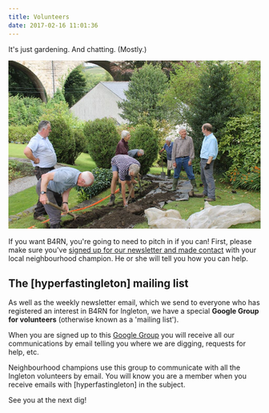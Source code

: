 ```yaml
---
title: Volunteers
date: 2017-02-16 11:01:36
---
```

It's just gardening. And chatting. (Mostly.)

![Laying orange B4RN ducting under the viaduct. Photo by Sue Best](/images/holme-head-dig/10.jpg)

If you want B4RN, you're going to need to pitch in if you can! First, please make sure you've [signed up for our newsletter and made contact](/sign-up/) with your local neighbourhood champion.  He or she will tell you how you can help. 

## The [hyperfastingleton] mailing list
As well as the weekly newsletter email, which we send to everyone who has registered an interest in B4RN for Ingleton, we have a special **Google Group for volunteers** (otherwise known as a 'mailing list'). 

When you are signed up to this [Google Group](https://groups.google.com/forum/#!forum/hyperfastingleton) you will receive all our communications by email telling you where we are digging, requests for help, etc.

Neighbourhood champions use this group to communicate with all the Ingleton volunteers by email. You will know you are a member when you receive emails with [hyperfastingleton] in the subject.

See you at the next dig!